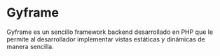 # Gyframe
Gyframe es un sencillo framework backend desarrollado en PHP que le permite al desarrollador implementar vistas estáticas y dinámicas de manera sencilla.
